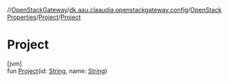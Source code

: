 //[OpenStackGateway](../../../../index.md)/[dk.aau.claaudia.openstackgateway.config](../../index.md)/[OpenStackProperties](../index.md)/[Project](index.md)/[Project](-project.md)

# Project

[jvm]\
fun [Project](-project.md)(id: [String](https://kotlinlang.org/api/latest/jvm/stdlib/kotlin/-string/index.html), name: [String](https://kotlinlang.org/api/latest/jvm/stdlib/kotlin/-string/index.html))
